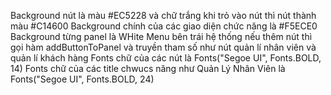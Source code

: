 Background nút là màu #EC5228 và chữ trắng
khi trỏ vào nút thì nút thành màu #C14600
Background chính của các giao diện chức năng là #F5ECE0
Background từng panel là WHite
Menu bên trái hệ thống nếu thêm nút thì gọi hàm addButtonToPanel và truyền tham số như nút quản lí nhân viên và quản lí khách hàng
Fonts chữ của các nút là Fonts("Segoe UI", Fonts.BOLD, 14)
Fonts chữ của các title chwucs năng như Quản Lý Nhân Viên là Fonts("Segoe UI", Fonts.BOLD, 24)

